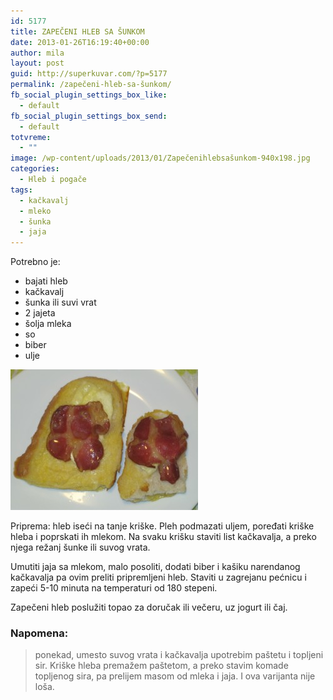 ```yaml
---
id: 5177
title: ZAPEČENI HLEB SA ŠUNKOM
date: 2013-01-26T16:19:40+00:00
author: mila
layout: post
guid: http://superkuvar.com/?p=5177
permalink: /zapečeni-hleb-sa-šunkom/
fb_social_plugin_settings_box_like:
  - default
fb_social_plugin_settings_box_send:
  - default
totvreme:
  - ""
image: /wp-content/uploads/2013/01/Zapečenihlebsašunkom-940x198.jpg
categories:
  - Hleb i pogače
tags:
  - kačkavalj
  - mleko
  - šunka
  - jaja
---
```

Potrebno je:

  * bajati hleb
  * kačkavalj
  * šunka ili suvi vrat
  * 2 jajeta
  * šolja mleka
  * so
  * biber
  * ulje

<img class="alignnone size-medium wp-image-5178" src="/wp-content/uploads/2013/01/Zapečenihlebsašunkom-300x225.jpg" alt="Zapečenihlebsašunkom" width="300" height="225" /> 

Priprema: hleb iseći na tanje kriške. Pleh podmazati uljem, poređati kriške hleba i poprskati ih mlekom. Na svaku krišku staviti list kačkavalja, a preko njega režanj šunke ili suvog vrata.

Umutiti jaja sa mlekom, malo posoliti, dodati biber i kašiku narendanog kačkavalja pa ovim preliti pripremljeni hleb. Staviti u zagrejanu pećnicu i zapeći 5-10 minuta na temperaturi od 180 stepeni.

Zapečeni hleb poslužiti topao za doručak ili večeru, uz jogurt ili čaj.

### Napomena:
> ponekad, umesto suvog vrata i kačkavalja upotrebim paštetu i topljeni sir. Kriške hleba premažem paštetom, a preko stavim komade topljenog sira, pa prelijem masom od mleka i jaja. I ova varijanta nije loša.